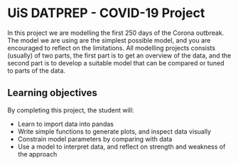 # UiS DATPREP - COVID-19 Project

In this project we are modelling the first 250 days of the Corona outbreak. The model we are using are the simplest possible model, and you are encouraged to reflect on the limitations. All modelling projects consists (usually) of two parts, the first part is to get an overview of the data, and the second part is to develop a suitable model that can be compared or tuned to parts of the data.
 
## Learning objectives

By completing this project, the student will:

- Learn to import data into pandas
- Write simple functions to generate plots, and inspect data visually
- Constrain model parameters by comparing with data
- Use a model to interpret data, and reflect on strength and weakness of the approach
